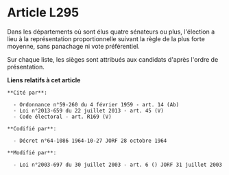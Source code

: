 # Article L295

Dans les départements où sont élus quatre sénateurs ou plus, l'élection a lieu à la représentation proportionnelle suivant la
règle de la plus forte moyenne, sans panachage ni vote préférentiel.

Sur chaque liste, les sièges sont attribués aux candidats d'après l'ordre de présentation.

**Liens relatifs à cet article**

	**Cité par**:

	  - Ordonnance n°59-260 du 4 février 1959 - art. 14 (Ab)
	  - Loi n°2013-659 du 22 juillet 2013 - art. 45 (V)
	  - Code électoral - art. R169 (V)

	**Codifié par**:

	  - Décret n°64-1086 1964-10-27 JORF 28 octobre 1964

	**Modifié par**:

	  - Loi n°2003-697 du 30 juillet 2003 - art. 6 () JORF 31 juillet 2003
